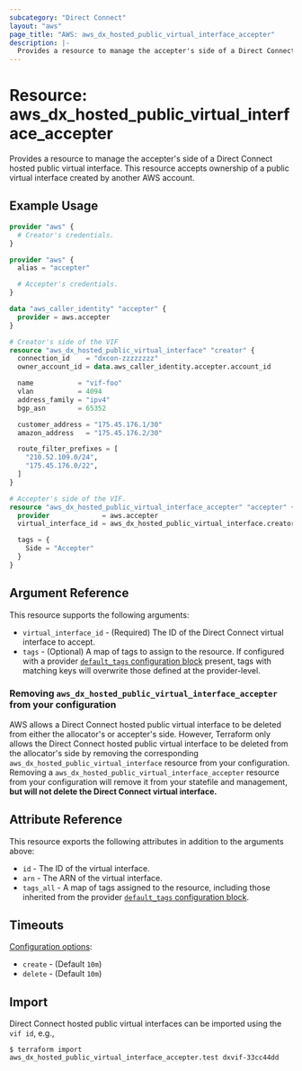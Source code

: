 ```yaml
---
subcategory: "Direct Connect"
layout: "aws"
page_title: "AWS: aws_dx_hosted_public_virtual_interface_accepter"
description: |-
  Provides a resource to manage the accepter's side of a Direct Connect hosted public virtual interface.
---
```


# Resource: aws_dx_hosted_public_virtual_interface_accepter

Provides a resource to manage the accepter's side of a Direct Connect hosted public virtual interface.
This resource accepts ownership of a public virtual interface created by another AWS account.

## Example Usage

```terraform
provider "aws" {
  # Creator's credentials.
}

provider "aws" {
  alias = "accepter"

  # Accepter's credentials.
}

data "aws_caller_identity" "accepter" {
  provider = aws.accepter
}

# Creator's side of the VIF
resource "aws_dx_hosted_public_virtual_interface" "creator" {
  connection_id    = "dxcon-zzzzzzzz"
  owner_account_id = data.aws_caller_identity.accepter.account_id

  name           = "vif-foo"
  vlan           = 4094
  address_family = "ipv4"
  bgp_asn        = 65352

  customer_address = "175.45.176.1/30"
  amazon_address   = "175.45.176.2/30"

  route_filter_prefixes = [
    "210.52.109.0/24",
    "175.45.176.0/22",
  ]
}

# Accepter's side of the VIF.
resource "aws_dx_hosted_public_virtual_interface_accepter" "accepter" {
  provider             = aws.accepter
  virtual_interface_id = aws_dx_hosted_public_virtual_interface.creator.id

  tags = {
    Side = "Accepter"
  }
}
```

## Argument Reference

This resource supports the following arguments:

* `virtual_interface_id` - (Required) The ID of the Direct Connect virtual interface to accept.
* `tags` - (Optional) A map of tags to assign to the resource. If configured with a provider [`default_tags` configuration block](https://registry.terraform.io/providers/hashicorp/aws/latest/docs#default_tags-configuration-block) present, tags with matching keys will overwrite those defined at the provider-level.

### Removing `aws_dx_hosted_public_virtual_interface_accepter` from your configuration

AWS allows a Direct Connect hosted public virtual interface to be deleted from either the allocator's or accepter's side.
However, Terraform only allows the Direct Connect hosted public virtual interface to be deleted from the allocator's side
by removing the corresponding `aws_dx_hosted_public_virtual_interface` resource from your configuration.
Removing a `aws_dx_hosted_public_virtual_interface_accepter` resource from your configuration will remove it
from your statefile and management, **but will not delete the Direct Connect virtual interface.**

## Attribute Reference

This resource exports the following attributes in addition to the arguments above:

* `id` - The ID of the virtual interface.
* `arn` - The ARN of the virtual interface.
* `tags_all` - A map of tags assigned to the resource, including those inherited from the provider [`default_tags` configuration block](https://registry.terraform.io/providers/hashicorp/aws/latest/docs#default_tags-configuration-block).

## Timeouts

[Configuration options](https://developer.hashicorp.com/terraform/language/resources/syntax#operation-timeouts):

- `create` - (Default `10m`)
- `delete` - (Default `10m`)

## Import

Direct Connect hosted public virtual interfaces can be imported using the `vif id`, e.g.,

```
$ terraform import aws_dx_hosted_public_virtual_interface_accepter.test dxvif-33cc44dd
```
